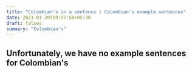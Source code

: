 ```yaml
---
title: "Colombian's in a sentence | Colombian's example sentences"
date: 2021-01-20T19:57:50+05:30
draft: falses
summary: "Colombian's"
---
```

## Unfortunately, we have no example sentences for Colombian's                 
